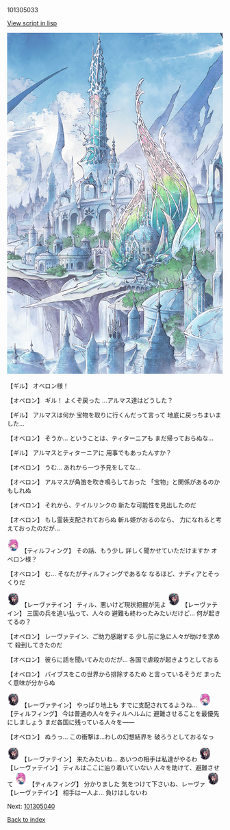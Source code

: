 101305033

[View script in lisp](../scripts/101305033.txt)

![fairy_world.png](../images/backgrounds/fairy_world.png)

【ギル】
オベロン様！

【オベロン】
ギル！
よくぞ戻った
…アルマス達はどうした？

【ギル】
アルマスは何か
宝物を取りに行くんだって言って
地底に戻っちまいました…

【オベロン】
そうか…
ということは、ティターニアも
まだ帰っておらぬな…

【ギル】
アルマスとティターニアに
用事でもあったんすか？

【オベロン】
うむ…
あれから一つ予見をしてな…

【オベロン】
アルマスが角笛を吹き鳴らしておった
「宝物」と関係があるのかもしれぬ

【オベロン】
それから、テイルリンクの
新たな可能性を見出したのだ

【オベロン】
もし霊装支配されておらぬ
斬ル姫がおるのなら、
力になれると考えておったのだが…

<img src="../images/units/3101411.png" alt="3101411.png" height="34"/>
【ティルフィング】
その話、もう少し
詳しく聞かせていただけますか
オベロン様？

【オベロン】
む…
そなたがティルフィングであるな
なるほど、ナディアとそっくりだ

<img src="../images/units/3100211.png" alt="3100211.png" height="34"/>
【レーヴァテイン】
ティル、悪いけど現状把握が先よ

<img src="../images/units/3100211.png" alt="3100211.png" height="34"/>
【レーヴァテイン】
三国の兵を追い払って、人々の
避難も終わったみたいだけど…
何が起きてるの？

【オベロン】
レーヴァテイン、ご助力感謝する
少し前に急に人々が助けを求めて
殺到してきたのだ

【オベロン】
彼らに話を聞いてみたのだが…
各国で虐殺が起きようとしておる

【オベロン】
バイブスをこの世界から排除するため
と言っているそうだ
まったく意味が分からぬ

<img src="../images/units/3100211.png" alt="3100211.png" height="34"/>
【レーヴァテイン】
やっぱり地上も
すでに支配されてるようね…

<img src="../images/units/3101411.png" alt="3101411.png" height="34"/>
【ティルフィング】
今は普通の人々をティルヘルムに
避難させることを最優先にしましょう
まだ各国に残っている人々を――

【オベロン】
ぬうっ…
この衝撃は…わしの幻想結界を
破ろうとしておるなっ

<img src="../images/units/3100211.png" alt="3100211.png" height="34"/>
【レーヴァテイン】
来たみたいね…
あいつの相手は私達がやるわ

<img src="../images/units/3100211.png" alt="3100211.png" height="34"/>
【レーヴァテイン】
ティルはここに辿り着いていない
人々を助けて、避難させて

<img src="../images/units/3101411.png" alt="3101411.png" height="34"/>
【ティルフィング】
分かりました
気をつけて下さいね、レーヴァ

<img src="../images/units/3100211.png" alt="3100211.png" height="34"/>
【レーヴァテイン】
相手は一人よ…
負けはしないわ

Next: [101305040](101305040.md)

[Back to index](index.md)
